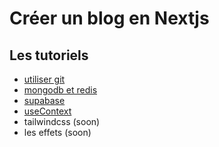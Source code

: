 # Créer un blog en Nextjs

## Les tutoriels

- [utiliser git](./git.md)
- [mongodb et redis](./redisMongodb.md)
- [supabase](./supabaseOAuth.md)
- [useContext](./useContext.md)
- tailwindcss (soon)
- les effets (soon)
